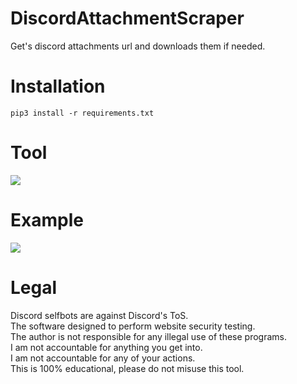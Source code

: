 # DiscordAttachmentScraper
 Get's discord attachments url and downloads them if needed.

# Installation
```
pip3 install -r requirements.txt
``` 

# Tool
![](https://i.ibb.co/RSTVk7s/tool.png)

# Example
![](https://i.ibb.co/QPnkLqs/example.png)

  
# Legal
 Discord selfbots are against Discord's ToS.<br/>
 The software designed to perform website security testing.<br/>
 The author is not responsible for any illegal use of these programs.<br/>
 I am not accountable for anything you get into.<br/>
 I am not accountable for any of your actions.<br/>
 This is 100% educational, please do not misuse this tool.
 
